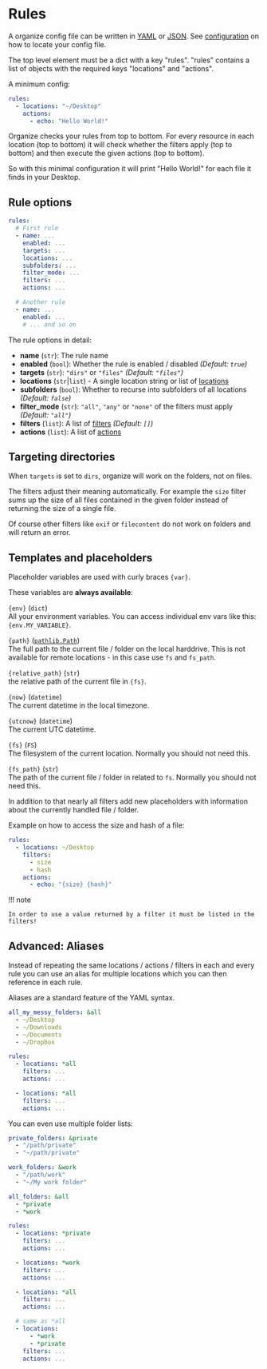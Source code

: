 # Rules

A organize config file can be written in [YAML](https://learnxinyminutes.com/docs/yaml/)
or [JSON](https://learnxinyminutes.com/docs/json/). See [configuration](configuration.md)
on how to locate your config file.

The top level element must be a dict with a key "rules".
"rules" contains a list of objects with the required keys "locations" and "actions".

A minimum config:

```yaml
rules:
  - locations: "~/Desktop"
    actions:
      - echo: "Hello World!"
```

Organize checks your rules from top to bottom. For every resource in each location (top to bottom)
it will check whether the filters apply (top to bottom) and then execute the given actions (top to bottom).

So with this minimal configuration it will print "Hello World!" for each file it finds in your Desktop.

## Rule options

```yml
rules:
  # First rule
  - name: ...
    enabled: ...
    targets: ...
    locations: ...
    subfolders: ...
    filter_mode: ...
    filters: ...
    actions: ...

  # Another rule
  - name: ...
    enabled: ...
    # ... and so on
```

The rule options in detail:

- **name** (`str`): The rule name
- **enabled** (`bool`): Whether the rule is enabled / disabled _(Default: `true`)_
- **targets** (`str`): `"dirs"` or `"files"` _(Default: `"files"`)_
- **locations** (`str`|`list`) - A single location string or list of [locations](locations.md)
- **subfolders** (`bool`): Whether to recurse into subfolders of all locations _(Default: `false`)_
- **filter_mode** (`str`): `"all"`, `"any"` or `"none"` of the filters must apply _(Default: `"all"`)_
- **filters** (`list`): A list of [filters](filters.md) _(Default: `[]`)_
- **actions** (`list`): A list of [actions](actions.md)

## Targeting directories

When `targets` is set to `dirs`, organize will work on the folders, not on files.

The filters adjust their meaning automatically. For example the `size` filter sums up
the size of all files contained in the given folder instead of returning the size of a
single file.

Of course other filters like `exif` or `filecontent` do not work on folders and will
return an error.

## Templates and placeholders

Placeholder variables are used with curly braces `{var}`.

These variables are **always available**:

`{env}` (`dict`)<br>
All your environment variables. You can access individual env vars like this: `{env.MY_VARIABLE}`.

`{path}` ([`pathlib.Path`](https://docs.python.org/3/library/pathlib.html#methods-and-properties))<br>
The full path to the current file / folder on the local harddrive.
This is not available for remote locations - in this case use `fs` and `fs_path`.

`{relative_path}` (`str`)<br>
the relative path of the current file in `{fs}`.

`{now}` (`datetime`)<br>
The current datetime in the local timezone.

`{utcnow}` (`datetime`)<br>
The current UTC datetime.

`{fs}` (`FS`)<br>
The filesystem of the current location. Normally you should not need this.

`{fs_path}` (`str`)<br>
The path of the current file / folder in related to `fs`. Normally you should not need this.

In addition to that nearly all filters add new placeholders with information about
the currently handled file / folder.

Example on how to access the size and hash of a file:

```yaml
rules:
  - locations: ~/Desktop
    filters:
      - size
      - hash
    actions:
      - echo: "{size} {hash}"
```

!!! note

    In order to use a value returned by a filter it must be listed in the filters!

## Advanced: Aliases

Instead of repeating the same locations / actions / filters in each and every rule you
can use an alias for multiple locations which you can then reference in each rule.

Aliases are a standard feature of the YAML syntax.

```yml
all_my_messy_folders: &all
  - ~/Desktop
  - ~/Downloads
  - ~/Documents
  - ~/Dropbox

rules:
  - locations: *all
    filters: ...
    actions: ...

  - locations: *all
    filters: ...
    actions: ...
```

You can even use multiple folder lists:

```yml
private_folders: &private
  - "/path/private"
  - "~/path/private"

work_folders: &work
  - "/path/work"
  - "~/My work folder"

all_folders: &all
  - *private
  - *work

rules:
  - locations: *private
    filters: ...
    actions: ...

  - locations: *work
    filters: ...
    actions: ...

  - locations: *all
    filters: ...
    actions: ...

  # same as *all
  - locations:
      - *work
      - *private
    filters: ...
    actions: ...
```
